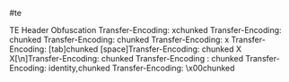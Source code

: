 #te

TE Header Obfuscation
Transfer-Encoding: xchunked
Transfer-Encoding: chunked
Transfer-Encoding: chunked
Transfer-Encoding: x
Transfer-Encoding: [tab]chunked
[space]Transfer-Encoding: chunked
X X[\n]Transfer-Encoding: chunked
Transfer-Encoding
: chunked
Transfer-Encoding: identity,chunked
Transfer-Encoding: \x00chunked
